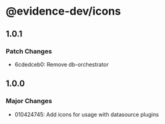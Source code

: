 # @evidence-dev/icons

## 1.0.1

### Patch Changes

- 6cdedceb0: Remove db-orchestrator

## 1.0.0

### Major Changes

- 010424745: Add icons for usage with datasource plugins
